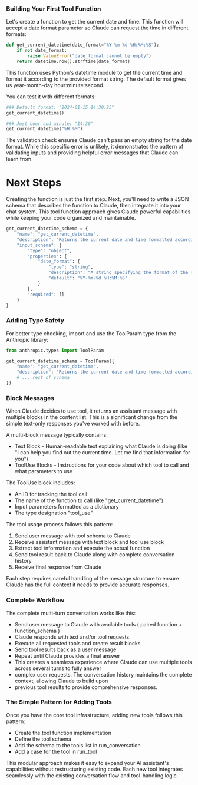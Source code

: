### Building Your First Tool Function

Let's create a function to get the current date and time. This function will accept a date format parameter so Claude can request the time in different formats:

```python
def get_current_datetime(date_format="%Y-%m-%d %H:%M:%S"):
    if not date_format:
        raise ValueError("date_format cannot be empty")
    return datetime.now().strftime(date_format)
```    

This function uses Python's datetime module to get the current time and format it according to the provided format string. The default format gives us year-month-day hour:minute:second.

You can test it with different formats:

```python
### Default format: "2024-01-15 14:30:25"
get_current_datetime()

### Just hour and minute: "14:30"
get_current_datetime("%H:%M")
```

The validation check ensures Claude can't pass an empty string for the date format. While this specific error is unlikely, it demonstrates the pattern of validating inputs and providing helpful error messages that Claude can learn from.

# Next Steps
Creating the function is just the first step. Next, you'll need to write a JSON schema that describes the function to Claude, then integrate it into your chat system. This tool function approach gives Claude powerful capabilities while keeping your code organized and maintainable.

```python
get_current_datetime_schema = {
    "name": "get_current_datetime",
    "description": "Returns the current date and time formatted according to the specified format",
    "input_schema": {
        "type": "object",
        "properties": {
            "date_format": {
                "type": "string",
                "description": "A string specifying the format of the returned datetime. Uses Python's strftime format codes.",
                "default": "%Y-%m-%d %H:%M:%S"
            }
        },
        "required": []
    }
}
```

### Adding Type Safety
For better type checking, import and use the ToolParam type from the Anthropic library:

```python
from anthropic.types import ToolParam

get_current_datetime_schema = ToolParam({
    "name": "get_current_datetime",
    "description": "Returns the current date and time formatted according to the specified format",
    # ... rest of schema
})
```

### Block Messages

When Claude decides to use tool, it returns an assistant message with multiple blocks in the content list. This is a significant change from the simple text-only responses you've worked with before.

A multi-block message typically contains:

- Text Block - Human-readable text explaining what Claude is doing (like "I can help you find out the current time. Let me find that information for you")
- ToolUse Blocks - Instructions for your code about which tool to call and what parameters to use

The ToolUse block includes:

- An ID for tracking the tool call
- The name of the function to call (like "get_current_datetime")
- Input parameters formatted as a dictionary
- The type designation "tool_use"

The tool usage process follows this pattern:

1. Send user message with tool schema to Claude
2. Receive assistant message with text block and tool use block
3. Extract tool information and execute the actual function
4. Send tool result back to Claude along with complete conversation history
5. Receive final response from Claude

Each step requires careful handling of the message structure to ensure Claude has the full context it needs to provide accurate responses.

### Complete Workflow
The complete multi-turn conversation works like this:

- Send user message to Claude with available tools ( paired function + function_schema )
- Claude responds with text and/or tool requests
- Execute all requested tools and create result blocks
- Send tool results back as a user message
- Repeat until Claude provides a final answer
- This creates a seamless experience where Claude can use multiple tools across several turns to fully answer
- complex user requests. The conversation history maintains the complete context, allowing Claude to build upon 
- previous tool results to provide comprehensive responses.

### The Simple Pattern for Adding Tools
Once you have the core tool infrastructure, adding new tools follows this pattern:

- Create the tool function implementation
- Define the tool schema
- Add the schema to the tools list in run_conversation
- Add a case for the tool in run_tool

This modular approach makes it easy to expand your AI assistant's capabilities without restructuring existing code. Each new tool integrates seamlessly with the existing conversation flow and tool-handling logic.
